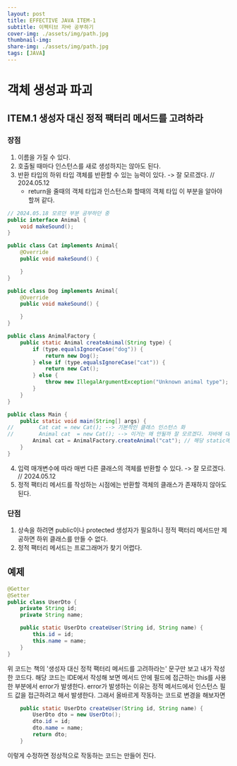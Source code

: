 ```yaml
---
layout: post
title: EFFECTIVE JAVA ITEM-1
subtitle: 이펙티브 자바 공부하기 
cover-img: ./assets/img/path.jpg
thumbnail-img: 
share-img: ./assets/img/path.jpg
tags: [JAVA]
---
```


# 객체 생성과 파괴

## ITEM.1 생성자 대신 정적 팩터리 메서드를 고려하라

### 장점
1. 이름을 가질 수 있다.
2. 호출될 때마다 인스턴스를 새로 생성하지는 않아도 된다.
3. 반환 타입의 하위 타입 객체를 반환할 수 있는 능력이 있다. -> 잘 모르겠다. // 2024.05.12
    - return을 줄때의 객체 타입과 인스턴스화 할때의 객체 타입 이 부분을 알아야 할꺼 같다.
```java
// 2024.05.18 모르던 부분 공부하던 중
public interface Animal {
    void makeSound();
}
```
```java
public class Cat implements Animal{
    @Override
    public void makeSound() {

    }
}
```
```java
public class Dog implements Animal{
    @Override
    public void makeSound() {

    }
}
```
```java
public class AnimalFactory {
    public static Animal createAnimal(String type) {
        if (type.equalsIgnoreCase("dog")) {
            return new Dog();
        } else if (type.equalsIgnoreCase("cat")) {
            return new Cat();
        } else {
            throw new IllegalArgumentException("Unknown animal type");
        }
    }
}
```
```java
public class Main {
    public static void main(String[] args) {
//        Cat cat = new Cat(); --> 기본적인 클래스 인스턴스 화
//        Animal cat  = new Cat(); --> 이거는 왜 안될까 잘 모르겠다. 자바에 대한 기본적인 지식이 많이 부족하다. 2024.05.18
        Animal cat = AnimalFactory.createAnimal("cat"); // 해당 static메서드에서 return 값의 타입은 interface Animal이다. 다만 실질적으로 return 되는 객체는 interface Animal의 구현체(implement)인 Cat 클래스이다.
    }
}
```

4. 입력 매개변수에 따라 매번 다른 클래스의 객체를 반환할 수 있다. -> 잘 모르겠다. // 2024.05.12
5. 정적 팩터리 메서드를 작성하는 시점에는 반환할 객체의 클래스가 존재하지 않아도 된다.

### 단점

1. 상속을 하려면 public이나 protected 생성자가 필요하니 정적 팩터리 메서드만 제공하면 하위 클래스를 만들 수 없다.
2. 정적 팩터리 메서드는 프로그래머가 찾기 어렵다.

## 예제
```java
@Getter
@Setter
public class UserDto {
    private String id;
    private String name;

    public static UserDto createUser(String id, String name) {
        this.id = id;
        this.name = name;
    }
}
```
위 코드는 책의 '생성자 대신 정적 팩터리 메서드를 고려하라는' 문구만 보고 내가 작성한 코드다.
해당 코드는 IDE에서 작성해 보면 메서드 안에 필드에 접근하는 this를 사용한 부분에서 error가 발생한다.
error가 발생하는 이유는 정적 메서드에서 인스턴스 필드 값을 접근하려고 해서 발생한다. 그래서 올바르게 작동하는 코드로 변경을 해보자면

```java
    public static UserDto createUser(String id, String name) {
        UserDto dto = new UserDto();
        dto.id = id;
        dto.name = name;
        return dto;
    }
```

이렇게 수정하면 정상적으로 작동하는 코드는 만들어 진다.
